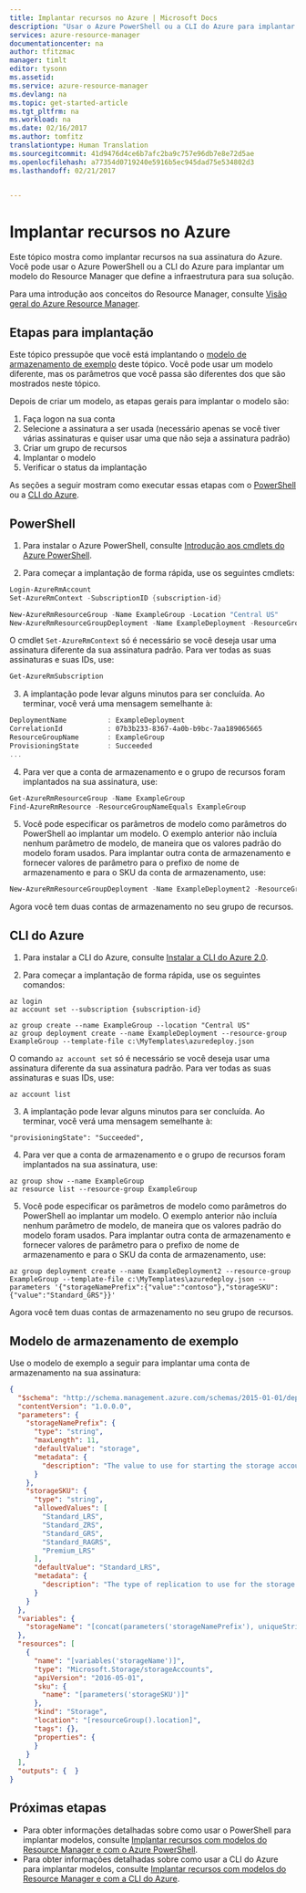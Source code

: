 ```yaml
---
title: Implantar recursos no Azure | Microsoft Docs
description: "Usar o Azure PowerShell ou a CLI do Azure para implantar recursos no Azure. Os recursos são definidos em um modelo do Resource Manager."
services: azure-resource-manager
documentationcenter: na
author: tfitzmac
manager: timlt
editor: tysonn
ms.assetid: 
ms.service: azure-resource-manager
ms.devlang: na
ms.topic: get-started-article
ms.tgt_pltfrm: na
ms.workload: na
ms.date: 02/16/2017
ms.author: tomfitz
translationtype: Human Translation
ms.sourcegitcommit: 41d9476d4ce6b7afc2ba9c757e96db7e8e72d5ae
ms.openlocfilehash: a77354d0719240e5916b5ec945dad75e534802d3
ms.lasthandoff: 02/21/2017


---
```

# <a name="deploy-resources-to-azure"></a>Implantar recursos no Azure

Este tópico mostra como implantar recursos na sua assinatura do Azure. Você pode usar o Azure PowerShell ou a CLI do Azure para implantar um modelo do Resource Manager que define a infraestrutura para sua solução.

Para uma introdução aos conceitos do Resource Manager, consulte [Visão geral do Azure Resource Manager](resource-group-overview.md).

## <a name="steps-for-deployment"></a>Etapas para implantação

Este tópico pressupõe que você está implantando o [modelo de armazenamento de exemplo](#example-storage-template) deste tópico. Você pode usar um modelo diferente, mas os parâmetros que você passa são diferentes dos que são mostrados neste tópico.

Depois de criar um modelo, as etapas gerais para implantar o modelo são:

1. Faça logon na sua conta
2. Selecione a assinatura a ser usada (necessário apenas se você tiver várias assinaturas e quiser usar uma que não seja a assinatura padrão)
3. Criar um grupo de recursos
4. Implantar o modelo
5. Verificar o status da implantação

As seções a seguir mostram como executar essas etapas com o [PowerShell](#powershell) ou a [CLI do Azure](#azure-cli).

## <a name="powershell"></a>PowerShell

1. Para instalar o Azure PowerShell, consulte [Introdução aos cmdlets do Azure PowerShell](/powershell/azureps-cmdlets-docs).

2. Para começar a implantação de forma rápida, use os seguintes cmdlets:

  ```powershell
  Login-AzureRmAccount
  Set-AzureRmContext -SubscriptionID {subscription-id}

  New-AzureRmResourceGroup -Name ExampleGroup -Location "Central US"
  New-AzureRmResourceGroupDeployment -Name ExampleDeployment -ResourceGroupName ExampleGroup -TemplateFile c:\MyTemplates\azuredeploy.json 
  ```

  O cmdlet `Set-AzureRmContext` só é necessário se você deseja usar uma assinatura diferente da sua assinatura padrão. Para ver todas as suas assinaturas e suas IDs, use:

  ```powershell
  Get-AzureRmSubscription
  ```

3. A implantação pode levar alguns minutos para ser concluída. Ao terminar, você verá uma mensagem semelhante à:

  ```powershell
  DeploymentName          : ExampleDeployment
  CorrelationId           : 07b3b233-8367-4a0b-b9bc-7aa189065665
  ResourceGroupName       : ExampleGroup
  ProvisioningState       : Succeeded
  ...
  ```

4. Para ver que a conta de armazenamento e o grupo de recursos foram implantados na sua assinatura, use:

  ```powershell
  Get-AzureRmResourceGroup -Name ExampleGroup
  Find-AzureRmResource -ResourceGroupNameEquals ExampleGroup
  ```

5. Você pode especificar os parâmetros de modelo como parâmetros do PowerShell ao implantar um modelo. O exemplo anterior não incluía nenhum parâmetro de modelo, de maneira que os valores padrão do modelo foram usados. Para implantar outra conta de armazenamento e fornecer valores de parâmetro para o prefixo de nome de armazenamento e para o SKU da conta de armazenamento, use:

  ```powershell
  New-AzureRmResourceGroupDeployment -Name ExampleDeployment2 -ResourceGroupName ExampleGroup -TemplateFile c:\MyTemplates\azuredeploy.json -storageNamePrefix "contoso" -storageSKU "Standard_GRS"
  ```

  Agora você tem duas contas de armazenamento no seu grupo de recursos. 

## <a name="azure-cli"></a>CLI do Azure

1. Para instalar a CLI do Azure, consulte [Instalar a CLI do Azure 2.0](/cli/azure/install-az-cli2).

2. Para começar a implantação de forma rápida, use os seguintes comandos:

  ```azurecli
  az login
  az account set --subscription {subscription-id}

  az group create --name ExampleGroup --location "Central US"
  az group deployment create --name ExampleDeployment --resource-group ExampleGroup --template-file c:\MyTemplates\azuredeploy.json
  ```

  O comando `az account set` só é necessário se você deseja usar uma assinatura diferente da sua assinatura padrão. Para ver todas as suas assinaturas e suas IDs, use:

  ```azurecli
  az account list
  ```

3. A implantação pode levar alguns minutos para ser concluída. Ao terminar, você verá uma mensagem semelhante à:

  ```azurecli
  "provisioningState": "Succeeded",
  ```

4. Para ver que a conta de armazenamento e o grupo de recursos foram implantados na sua assinatura, use:

  ```azurecli
  az group show --name ExampleGroup
  az resource list --resource-group ExampleGroup
  ```

5. Você pode especificar os parâmetros de modelo como parâmetros do PowerShell ao implantar um modelo. O exemplo anterior não incluía nenhum parâmetro de modelo, de maneira que os valores padrão do modelo foram usados. Para implantar outra conta de armazenamento e fornecer valores de parâmetro para o prefixo de nome de armazenamento e para o SKU da conta de armazenamento, use:

  ```azurecli
  az group deployment create --name ExampleDeployment2 --resource-group ExampleGroup --template-file c:\MyTemplates\azuredeploy.json --parameters '{"storageNamePrefix":{"value":"contoso"},"storageSKU":{"value":"Standard_GRS"}}'
  ```

  Agora você tem duas contas de armazenamento no seu grupo de recursos. 

## <a name="example-storage-template"></a>Modelo de armazenamento de exemplo

Use o modelo de exemplo a seguir para implantar uma conta de armazenamento na sua assinatura:

```json
{
  "$schema": "http://schema.management.azure.com/schemas/2015-01-01/deploymentTemplate.json#",
  "contentVersion": "1.0.0.0",
  "parameters": {
    "storageNamePrefix": {
      "type": "string",
      "maxLength": 11,
      "defaultValue": "storage",
      "metadata": {
        "description": "The value to use for starting the storage account name."
      }
    },
    "storageSKU": {
      "type": "string",
      "allowedValues": [
        "Standard_LRS",
        "Standard_ZRS",
        "Standard_GRS",
        "Standard_RAGRS",
        "Premium_LRS"
      ],
      "defaultValue": "Standard_LRS",
      "metadata": {
        "description": "The type of replication to use for the storage account."
      }
    }
  },
  "variables": {
    "storageName": "[concat(parameters('storageNamePrefix'), uniqueString(resourceGroup().id))]"
  },
  "resources": [
    {
      "name": "[variables('storageName')]",
      "type": "Microsoft.Storage/storageAccounts",
      "apiVersion": "2016-05-01",
      "sku": {
        "name": "[parameters('storageSKU')]"
      },
      "kind": "Storage",
      "location": "[resourceGroup().location]",
      "tags": {},
      "properties": {
      }
    }
  ],
  "outputs": {  }
}
```

## <a name="next-steps"></a>Próximas etapas

* Para obter informações detalhadas sobre como usar o PowerShell para implantar modelos, consulte [Implantar recursos com modelos do Resource Manager e com o Azure PowerShell](/azure/azure-resource-manager/resource-group-template-deploy).
* Para obter informações detalhadas sobre como usar a CLI do Azure para implantar modelos, consulte [Implantar recursos com modelos do Resource Manager e com a CLI do Azure](/azure/azure-resource-manager/resource-group-template-deploy-cli).




